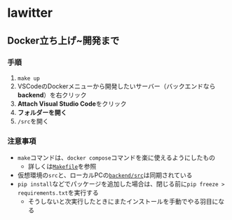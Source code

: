 # lawitter

## Docker立ち上げ~開発まで

### 手順

1. `make up`
1. VSCodeのDockerメニューから開発したいサーバー（バックエンドなら**backend**）を右クリック
1. **Attach Visual Studio Code**をクリック
1. **フォルダーを開く**
1. `/src`を開く

### 注意事項

- `make`コマンドは、`docker compose`コマンドを楽に使えるようにしたもの
  - 詳しくは[`Makefile`](./Makefile)を参照
- 仮想環境の`src`と、ローカルPCの[`backend/src`](./backend/src/)は同期されている
- `pip install`などでパッケージを追加した場合は、閉じる前に`pip freeze > requirements.txt`を実行する
  - そうしないと次実行したときにまたインストールを手動でやる羽目になる